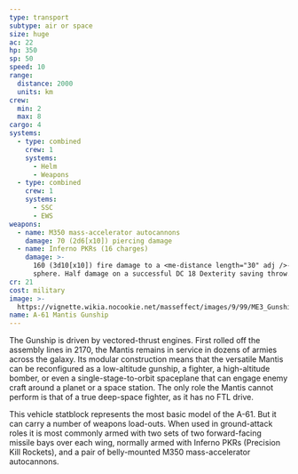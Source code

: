 ```yaml
---
type: transport
subtype: air or space
size: huge
ac: 22
hp: 350
sp: 50
speed: 10
range:
  distance: 2000
  units: km
crew:
  min: 2
  max: 8
cargo: 4
systems:
  - type: combined
    crew: 1
    systems:
      - Helm
      - Weapons
  - type: combined
    crew: 1
    systems:
      - SSC
      - EWS
weapons:
  - name: M350 mass-accelerator autocannons
    damage: 70 (2d6[x10]) piercing damage
  - name: Inferno PKRs (16 charges)
    damage: >-
      160 (3d10[x10]) fire damage to a <me-distance length="30" adj />-radius
      sphere. Half damage on a successful DC 18 Dexterity saving throw.
cr: 21
cost: military
image: >-
  https://vignette.wikia.nocookie.net/masseffect/images/9/99/ME3_Gunships.png/revision/latest/scale-to-width-down/733?cb=20120412020735
name: A-61 Mantis Gunship
---
```

The Gunship is driven by vectored-thrust engines. First rolled off the assembly lines in 2170, the Mantis remains in
service in dozens of armies across the galaxy. Its modular construction means that the versatile Mantis can be
reconfigured as a low-altitude gunship, a fighter, a high-altitude bomber, or even a single-stage-to-orbit spaceplane
that can engage enemy craft around a planet or a space station. The only role the Mantis cannot perform is that of a true
deep-space fighter, as it has no FTL drive.

This vehicle statblock represents the most basic model of the A-61. But it can carry a number of weapons load-outs. When
used in ground-attack roles it is most commonly armed with two sets of two forward-facing missile bays over each wing,
normally armed with Inferno PKRs (Precision Kill Rockets), and a pair of belly-mounted M350 mass-accelerator autocannons.
